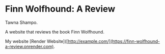 # Finn Wolfhound: A Review
Tawna Shampo.

A website that reviews the book Finn Wolfhound.

My website [Render Website]([http://example.com/](https://finn-wolfhound-a-review.onrender.com).
